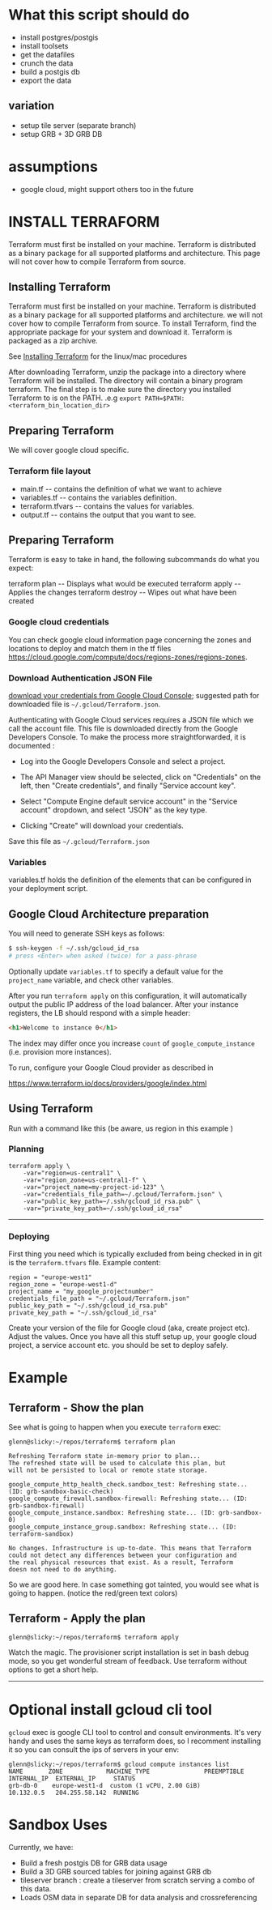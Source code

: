 #  What this script should do

 - install postgres/postgis
 - install toolsets
 - get the datafiles
 - crunch the data
 - build a postgis db
 - export the data

## variation
 - setup tile server (separate branch)
 - setup GRB + 3D GRB DB

# assumptions
 - google cloud, might support others too in the future

# INSTALL TERRAFORM

Terraform must first be installed on your machine. Terraform is distributed as a binary package for all supported platforms and architecture. This page will not cover how to compile Terraform from source.

## Installing Terraform

Terraform must first be installed on your machine. Terraform is distributed as a binary package for all supported platforms and architecture. we will not cover how to compile Terraform from source.  To install Terraform, find the appropriate package for your system and download it. Terraform is packaged as a zip archive.

See [Installing Terraform](https://www.terraform.io/intro/getting-started/install.html) for the linux/mac procedures

After downloading Terraform, unzip the package into a directory where Terraform will be installed. The directory will contain a binary program terraform. The final step is to make sure the directory you installed Terraform to is on the PATH. .e.g `export PATH=$PATH:<terraform_bin_location_dir>`

## Preparing Terraform

We will cover google cloud specific.

### Terraform file layout

 - main.tf -- contains the definition of what we want to achieve
 - variables.tf -- contains the variables definition.
 - terraform.tfvars -- contains the values for variables.
 - output.tf -- contains the output that you want to see.

## Preparing Terraform

Terraform is easy to take in hand, the following subcommands do what you expect:

terraform plan -- Displays what would be executed
terraform apply -- Applies the changes
terraform destroy -- Wipes out what have been created

### Google cloud credentials

You can check google cloud information page concerning the zones and locations to deploy and match them in the tf files https://cloud.google.com/compute/docs/regions-zones/regions-zones.

### Download Authentication JSON File

[download your credentials from Google Cloud Console](https://www.terraform.io/docs/providers/google/#credentials); suggested path for downloaded file is `~/.gcloud/Terraform.json`.

Authenticating with Google Cloud services requires a JSON file which we call the account file.  This file is downloaded directly from the Google Developers Console. To make the process more straightforwarded, it is documented :

 - Log into the Google Developers Console and select a project.

 - The API Manager view should be selected, click on "Credentials" on the left, then "Create credentials", and finally "Service account key".

 - Select "Compute Engine default service account" in the "Service account" dropdown, and select "JSON" as the key type.

 - Clicking "Create" will download your credentials.

Save this file as `~/.gcloud/Terraform.json`

### Variables

variables.tf holds the definition of the elements that can be configured in your
deployment script.


## Google Cloud Architecture preparation

You will need to generate SSH keys as follows:

```sh
$ ssh-keygen -f ~/.ssh/gcloud_id_rsa
# press <Enter> when asked (twice) for a pass-phrase
```
Optionally update `variables.tf` to specify a default value for the `project_name` variable, and check other variables.

After you run `terraform apply` on this configuration, it will
automatically output the public IP address of the load balancer.
After your instance registers, the LB should respond with a simple header:

```html
<h1>Welcome to instance 0</h1>
```

The index may differ once you increase `count` of `google_compute_instance`
(i.e. provision more instances).

To run, configure your Google Cloud provider as described in

https://www.terraform.io/docs/providers/google/index.html

## Using Terraform

Run with a command like this (be aware, us region in this example )

### Planning

```
terraform apply \
	-var="region=us-central1" \
	-var="region_zone=us-central1-f" \
	-var="project_name=my-project-id-123" \
	-var="credentials_file_path=~/.gcloud/Terraform.json" \
	-var="public_key_path=~/.ssh/gcloud_id_rsa.pub" \
	-var="private_key_path=~/.ssh/gcloud_id_rsa"
```
----

### Deploying

First thing you need which is typically excluded from being checked in in git is the `terraform.tfvars` file.   Example content:

    region = "europe-west1"
    region_zone = "europe-west1-d"
    project_name = "my_google_projectnumber"
    credentials_file_path = "~/.gcloud/Terraform.json" 
    public_key_path = "~/.ssh/gcloud_id_rsa.pub"
    private_key_path = "~/.ssh/gcloud_id_rsa"

Create your version of the file for Google cloud (aka, create project etc). Adjust the values. Once you have all this stuff setup up, your google cloud project, a service account etc. you should be set to deploy safely.

# Example

## Terraform - Show the plan

See what is going to happen when you execute `terraform` exec:

    glenn@slicky:~/repos/terraform$ terraform plan

    Refreshing Terraform state in-memory prior to plan...
    The refreshed state will be used to calculate this plan, but
    will not be persisted to local or remote state storage.

    google_compute_http_health_check.sandbox_test: Refreshing state... (ID: grb-sandbox-basic-check)
    google_compute_firewall.sandbox-firewall: Refreshing state... (ID: grb-sandbox-firewall)
    google_compute_instance.sandbox: Refreshing state... (ID: grb-sandbox-0)
    google_compute_instance_group.sandbox: Refreshing state... (ID: terraform-sandbox)

    No changes. Infrastructure is up-to-date. This means that Terraform
    could not detect any differences between your configuration and
    the real physical resources that exist. As a result, Terraform
    doesn not need to do anything.

So we are good here.  In case something got tainted, you would see what is going to happen. (notice the red/green text colors)

## Terraform - Apply the plan

    glenn@slicky:~/repos/terraform$ terraform apply

Watch the magic.  The provisioner script installation is set in bash debug mode, so you get wonderful stream of feedback.  Use terraform without options to get a short help.

----

# Optional install gcloud cli tool

`gcloud` exec is google CLI tool to control and consult environments. It's very handy and uses the same keys as terraform does, so I recomment installing it so you can consult the ips of servers in your env:

    glenn@slicky:~/repos/terraform$ gcloud compute instances list
    NAME       ZONE            MACHINE_TYPE               PREEMPTIBLE  INTERNAL_IP  EXTERNAL_IP     STATUS
    grb-db-0    europe-west1-d  custom (1 vCPU, 2.00 GiB)               10.132.0.5   204.255.58.142  RUNNING

# Sandbox Uses

Currently, we have:

 - Build a fresh postgis DB for GRB data usage
 - Build a 3D GRB sourced tables for joining against GRB db
 - tileserver branch : create a tileserver from scratch serving a combo of this data.
 - Loads OSM data in separate DB for data analysis and crossreferencing

